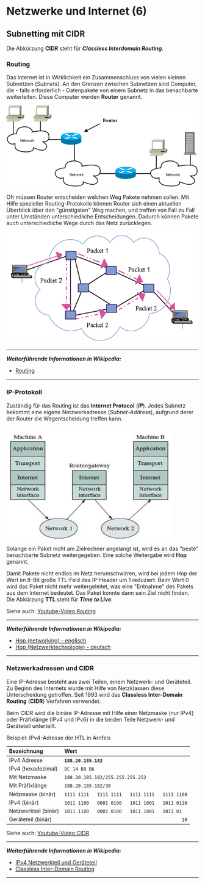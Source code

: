 # Netzwerke und Internet (6)

## Subnetting mit CIDR

Die Abkürzung **CIDR** steht für ***Classless Interdomain Routing***.

### Routing

Das Internet ist in Wirklichkeit ein Zusammenschluss von vielen kleinen Subnetzen (*Subnets*). An den Grenzen zwischen Subnetzen sind Computer, die - falls erforderlich - Datenpakete von einem Subnetz in das benachbarte weiterleiten. Diese Computer werden **Router** genannt.

![](./img/internet-structure.png)

Oft müssen Router entscheiden welchen Weg Pakete nehmen sollen. Mit Hilfe spezieller Routing-Protokolle können Router sich einen aktuellen Überblick über den "günstigsten" Weg machen, und treffen von Fall zu Fall unter Umständen unterschiedliche Entscheidungen. Dadurch können Pakete auch unterschiedliche Wege durch das Netz zurücklegen.

![](./img/internet-routing-case.png)

---------------------------
***Weiterführende Informationen in Wikipedia:***

* [Routing](https://de.wikipedia.org/wiki/Routing)
-------------------------

### IP-Protokoll

Zuständig für das Routing ist das **Internet Protocol** (***IP***). Jedes Subnetz bekommt eine eigene Netzwerkadresse (*Subnet-Address*), aufgrund derer der Router die Wegentscheidung treffen kann.

![](./img/internet-packet-transfer.png)

Solange ein Paket nicht am Zielrechner angelangt ist, wird es an das "beste" benachbarte Subnetz weitergegeben. Eine solche Weitergabe wird **Hop** genannt.

Damit Pakete nicht endlos im Netz herumschwirren, wird bei jedem Hop der Wert im 8-Bit große TTL-Feld des IP-Header um 1 reduziert. Beim Wert 0 wird das Paket nicht mehr weitergeleitet, was eine "Entnahme" des Pakets aus dem Internet bedeutet. Das Paket konnte dann sein Ziel nicht finden. Die Abkürzung **TTL** steht für ***Time to Live***.

Siehe auch: [Youtube-Video Routing](https://www.youtube.com/watch?v=ToHBZJ5uwAk)

---------------------------
***Weiterführende Informationen in Wikipedia:***

* [Hop (networking) - englisch](https://en.wikipedia.org/wiki/Hop_(networking))
* [Hop (Netzwerktechnologie) - deutsch](https://de.wikipedia.org/wiki/Hop_(Netzwerktechnologie))
-------------------------

### Netzwerkadressen und CIDR

Eine IP-Adresse besteht aus zwei Teilen, einem Netzwerk- und Geräteteil. Zu Beginn des Internets wurde mit Hilfe von Netzklassen diese Unterscheidung getroffen. Seit 1993 wird das **Classless Inter-Domain Routing** (**CIDR**) Verfahren verwendet.

Beim CIDR wird die binäre IP-Adresse mit Hilfe einer Netzmaske (nur IPv4) oder Präfixlänge (IPv4 und IPv6) in die beiden Teile Netzwerk- und Geräteteil unterteilt.

Beispiel: IPv4-Adresse der HTL in Arnfels

Bezeichnung | Wert
 :-- | :--
IPv4 Adresse         | **`188.20.185.182`**
IPv4 (hexadezimal)   | `BC 14 B9 B6`
Mit Netzmaske        | `188.20.185.182/255.255.255.252`
Mit Präfixlänge      | `188.20.185.182/30`
Netzmaske (binär)    | `1111 1111   1111 1111   1111 1111   1111 1100`
IPv4 (binär)         | `1011 1100   0001 0100   1011 1001   1011 0110`
Netzwerkteil (binär) | `1011 1100   0001 0100   1011 1001   1011 01  `
Geräteteil (binär)   | `                                           10`

Siehe auch: [Youtube-Video CIDR](https://www.youtube.com/watch?v=mOxDgAKIDfs)

---------------------------
***Weiterführende Informationen in Wikipedia:***
* [IPv4 Netzwerkteil und Geräteteil](https://de.wikipedia.org/wiki/IP-Adresse#Netzwerkteil_und_Ger%C3%A4teteil)
* [Classless Inter-Domain Routing](https://de.wikipedia.org/wiki/Classless_Inter-Domain_Routing)
---------------------------






